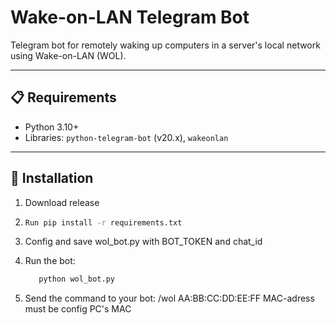 # Wake-on-LAN Telegram Bot  

Telegram bot for remotely waking up computers in a server's local network using Wake-on-LAN (WOL).  

---

## 📋 Requirements  
- Python 3.10+  
- Libraries: `python-telegram-bot` (v20.x), `wakeonlan`  

---

## 🚀 Installation  
1. Download release

2. 
   ```bash  
   Run pip install -r requirements.txt

3. Config and save wol_bot.py with BOT_TOKEN and chat_id

3. Run the bot:
   ```bash
      python wol_bot.py

4. Send the command to your bot:
/wol AA:BB:CC:DD:EE:FF
MAC-adress must be config PC's MAC
